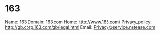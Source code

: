 
# 163

Name: 163
Domain: 163.com
Home: http://www.163.com/
Privacy_policy: http://gb.corp.163.com/gb/legal.html
Email: Privacy@service.netease.com
